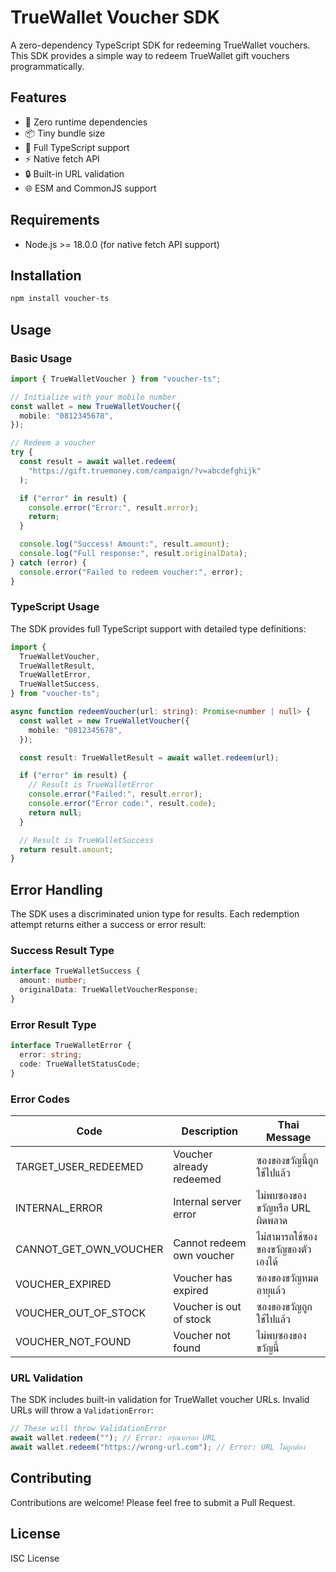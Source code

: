 # TrueWallet Voucher SDK

A zero-dependency TypeScript SDK for redeeming TrueWallet vouchers. This SDK provides a simple way to redeem TrueWallet gift vouchers programmatically.

## Features

- 🚀 Zero runtime dependencies
- 📦 Tiny bundle size
- 💪 Full TypeScript support
- ⚡️ Native fetch API
- 🔒 Built-in URL validation
- 🌐 ESM and CommonJS support

## Requirements

- Node.js >= 18.0.0 (for native fetch API support)

## Installation

```bash
npm install voucher-ts
```

## Usage

### Basic Usage

```typescript
import { TrueWalletVoucher } from "voucher-ts";

// Initialize with your mobile number
const wallet = new TrueWalletVoucher({
  mobile: "0812345678",
});

// Redeem a voucher
try {
  const result = await wallet.redeem(
    "https://gift.truemoney.com/campaign/?v=abcdefghijk"
  );

  if ("error" in result) {
    console.error("Error:", result.error);
    return;
  }

  console.log("Success! Amount:", result.amount);
  console.log("Full response:", result.originalData);
} catch (error) {
  console.error("Failed to redeem voucher:", error);
}
```

### TypeScript Usage

The SDK provides full TypeScript support with detailed type definitions:

```typescript
import {
  TrueWalletVoucher,
  TrueWalletResult,
  TrueWalletError,
  TrueWalletSuccess,
} from "voucher-ts";

async function redeemVoucher(url: string): Promise<number | null> {
  const wallet = new TrueWalletVoucher({
    mobile: "0812345678",
  });

  const result: TrueWalletResult = await wallet.redeem(url);

  if ("error" in result) {
    // Result is TrueWalletError
    console.error("Failed:", result.error);
    console.error("Error code:", result.code);
    return null;
  }

  // Result is TrueWalletSuccess
  return result.amount;
}
```

## Error Handling

The SDK uses a discriminated union type for results. Each redemption attempt returns either a success or error result:

### Success Result Type

```typescript
interface TrueWalletSuccess {
  amount: number;
  originalData: TrueWalletVoucherResponse;
}
```

### Error Result Type

```typescript
interface TrueWalletError {
  error: string;
  code: TrueWalletStatusCode;
}
```

### Error Codes

| Code                   | Description               | Thai Message                       |
| ---------------------- | ------------------------- | ---------------------------------- |
| TARGET_USER_REDEEMED   | Voucher already redeemed  | ซองของขวัญนี้ถูกใช้ไปแล้ว          |
| INTERNAL_ERROR         | Internal server error     | ไม่พบซองของขวัญหรือ URL ผิดพลาด    |
| CANNOT_GET_OWN_VOUCHER | Cannot redeem own voucher | ไม่สามารถใช้ซองของขวัญของตัวเองได้ |
| VOUCHER_EXPIRED        | Voucher has expired       | ซองของขวัญหมดอายุแล้ว              |
| VOUCHER_OUT_OF_STOCK   | Voucher is out of stock   | ซองของขวัญถูกใช้ไปแล้ว             |
| VOUCHER_NOT_FOUND      | Voucher not found         | ไม่พบซองของขวัญนี้                 |

### URL Validation

The SDK includes built-in validation for TrueWallet voucher URLs. Invalid URLs will throw a `ValidationError`:

```typescript
// These will throw ValidationError
await wallet.redeem(""); // Error: กรุณากรอก URL
await wallet.redeem("https://wrong-url.com"); // Error: URL ไม่ถูกต้อง
```

## Contributing

Contributions are welcome! Please feel free to submit a Pull Request.

## License

ISC License
